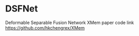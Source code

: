 # DSFNet
Deformable Separable Fusion Network
XMem paper code link
https://github.com/hkchengrex/XMem
